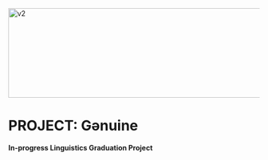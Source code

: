 <img width="1280" height="180" alt="v2" src="https://github.com/user-attachments/assets/d889aec2-64ca-4fa8-ac91-0034c72fdd50" />

# PROJECT: Gənuine

**In-progress Linguistics Graduation Project**

